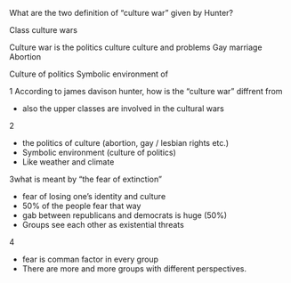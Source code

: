 What are the two definition of “culture war” given by Hunter?

Class culture wars

Culture war is 
the politics culture culture and problems
Gay marriage 
Abortion 

Culture of politics 
Symbolic environment of 


1 According to james davison hunter, how is the “culture war” diffrent from 

- also the upper classes are involved in the cultural wars


2 
- the politics of culture (abortion, gay / lesbian rights etc.)
- Symbolic environment (culture of politics)
- Like weather and climate

3what is meant by “the fear of extinction”
- fear of losing one’s identity and culture
- 50% of the people fear that way 
- gab between republicans and democrats is huge (50%)
- Groups see each other as existential threats


4
- fear is comman factor in every group
- There are more and more groups with different perspectives.




